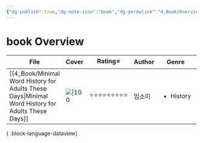 ```yaml
---
{"dg-publish":true,"dg-note-icon":"book","dg-permalink":"4_Book/Overview/book","tags":["book","overview"],"permalink":"/4_Book/Overview/book/","dgPassFrontmatter":true,"noteIcon":"book"}
---
```


# book Overview
| File                                                                                                 | Cover                                                                                                           | Rating⭐   | Author | Genre                     | pages | date          |
| ---------------------------------------------------------------------------------------------------- | --------------------------------------------------------------------------------------------------------------- | --------- | ------ | ------------------------- | ----- | ------------- |
| [[4_Book/Minimal Word History for Adults These Days\|Minimal Word History for Adults These Days]] | ![\|100](http://books.google.com/books/content?id=tdhT0AEACAAJ&printsec=frontcover&img=1&zoom=1&source=gbs_api) | ⭐⭐⭐⭐⭐⭐⭐⭐⭐ | 임소미    | <ul><li>History</li></ul> | 348   | 2024. 10. 30. |

{ .block-language-dataview}

